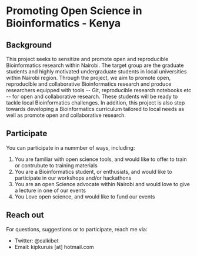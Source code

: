 # Promoting Open Science in Bioinformatics - Kenya

## Background

This project seeks to sensitize and promote open and reproducible Bioinformatics research within Nairobi. The target group are the graduate students and highly motivated undergraduate students in local universities within Nairobi region. Through the project, we aim to promote open, reproducible and collaborative Bioinformatics research and produce researchers equipped with tools -- Git, reproducible research notebooks etc -- for open and collaborative research.  These students will be ready to tackle local Bioinformatics challenges. In addition, this project is also step towards developing a Bioinformatics curriculum tailored to local needs as well as promote open and collaborative research.

## Participate

You can participate in a nummber of ways, including:
1. You are familiar with open science tools, and would  like to offer to train or  contrubute to training materials
2. You are a Bioinformatics student, or enthusiats, and would like to participate in our workshops and/or hackathons
3. You are an open Science advocate within Nairobi and would love to give a lecture in one of our events
4. You Love open science, and would like to fund our events

## Reach out

For questions, suggestions or to participate, reach me via:
- Twitter: @calkibet
- Email: kipkuruis [at] hotmail.com

